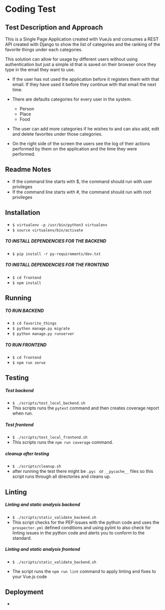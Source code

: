 # Coding Test

## Test Description and Approach
This is a Single Page Application created with VueJs and consumes a REST API created with Django
to show the list of categories and the ranking of the favorite things under each categories.  

This solution can allow for usage by different users without using 
authentication but just a simple id that is saved on their browser once 
they type in the email they want to use.

* If the user has not used the application before it registers them with
that email. If they have used it before they continue with that email the
next time.

* There are defaults categories for every user in the system. 
    * Person
    * Place
    * Food  
* The user can add more categories if he wishes to and can also add, edit and delete
 favorites under those categories. 

* On the right side of the screen the users see the log of their actions 
performed by them on the application and the time they were performed. 

## Readme Notes

* If the command line starts with $, the command should run with user privileges
* If the command line starts with #, the command should run with root privileges

## Installation
* `$ virtualenv -p /usr/bin/python3 virtualenv`
* `$ source virtualenv/bin/activate`

##### TO INSTALL DEPENDENCIES FOR THE BACKEND
* `$ pip install -r py-requirements/dev.txt`

##### TO INSTALL DEPENDENCIES FOR THE FRONTEND
* `$ cd frontend`
* `$ npm install`

## Running

##### TO RUN BACKEND
* `$ cd favorite_things `
* `$ python manage.py migrate`
* `$ python manage.py runserver`


##### TO RUN FRONTEND
* `$ cd frontend `
* `$ npm run serve`


## Testing

##### Test backend
* `$ ./scripts/test_local_backend.sh`
* This scripts runs the `pytest` command and then creates coverage report when run. 

##### Test frontend
* `$ ./scripts/test_local_frontend.sh`
* This scripts runs the `npm run coverage` command.

##### cleanup after testing
* `$ ./scripts/cleanup.sh`
* after running the test there might be `.pyc ` or `__pycache__` files
so this script runs through all directories and cleans up.


## Linting
##### Linting and static analysis backend
* `$ ./scripts/static_validate_backend.sh`
* This script checks for the PEP issues with the python code and uses 
the `prospector.yml` defined conditions and using pylint to also check 
for linting issues in the python code and alerts you to conform to the standard.

##### Linting and static analysis frontend
* `$ ./scripts/static_validate_backend.sh`

* The script runs the `npm run lint` command to apply linting
and fixes to your Vue.js code


## Deployment

* 


